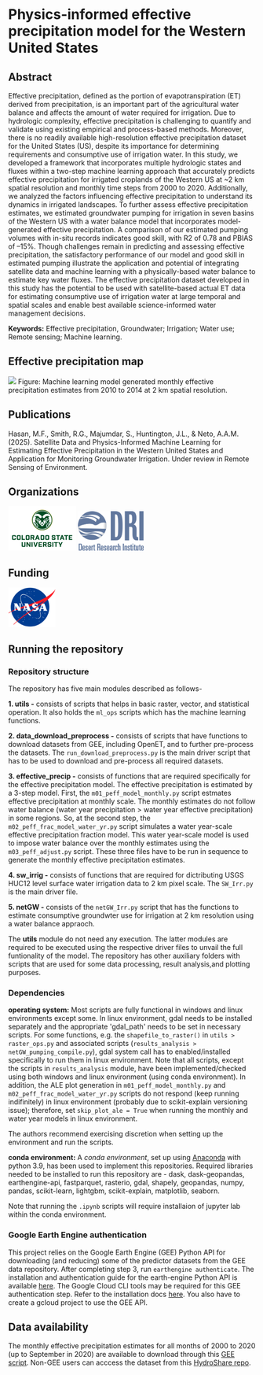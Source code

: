 # Physics-informed effective precipitation model for the Western United States

## Abstract
Effective precipitation, defined as the portion of evapotranspiration (ET) derived from precipitation, is an important part of the agricultural water balance and affects the amount of water required for irrigation. Due to hydrologic complexity, effective precipitation is challenging to quantify and validate using existing empirical and process-based methods. Moreover, there is no readily available high-resolution effective precipitation dataset for the United States (US), despite its importance for determining requirements and consumptive use of irrigation water. In this study, we developed a framework that incorporates multiple hydrologic states and fluxes within a two-step machine learning approach that accurately predicts effective precipitation for irrigated croplands of the Western US at ~2 km spatial resolution and monthly time steps from 2000 to 2020. Additionally, we analyzed the factors influencing effective precipitation to understand its dynamics in irrigated landscapes. To further assess effective precipitation estimates, we estimated groundwater pumping for irrigation in seven basins of the Western US with a water balance model that incorporates model-generated effective precipitation. A comparison of our estimated pumping volumes with in-situ records indicates good skill, with R2 of 0.78 and PBIAS of –15%. Though challenges remain in predicting and assessing effective precipitation, the satisfactory performance of our model and good skill in estimated pumping illustrate the application and potential of integrating satellite data and machine learning with a physically-based water balance to estimate key water fluxes. The effective precipitation dataset developed in this study has the potential to be used with satellite-based actual ET data for estimating consumptive use of irrigation water at large temporal and spatial scales and enable best available science-informed water management decisions.

__Keywords:__ Effective precipitation, Groundwater; Irrigation; Water use; Remote sensing; Machine learning.

## Effective precipitation map
<img src="https://raw.githubusercontent.com/mdfahimhasan/WesternUS_NetGW/master/Codes/results_analysis/Peff_animation/Peff_monthly_animation.gif" height="500"/>
Figure: Machine learning model generated monthly effective precipitation estimates from 2010 to 2014 at 2 km spatial resolution.

## Publications
Hasan, M.F., Smith, R.G., Majumdar, S., Huntington, J.L., & Neto, A.A.M. (2025). Satellite Data and Physics-Informed Machine Learning for Estimating Effective Precipitation in the Western United States and Application for Monitoring Groundwater Irrigation. Under review in Remote Sensing of Environment.

## Organizations
<img src="readme_figs/CSU-Signature-C-357-617.png" height="90"/> <img src="readme_figs/Official-DRI-Logo-for-Web.png" height="80"/>

## Funding
<img src="readme_figs/NASA-Logo-Large.png" height="80"/>

## Running the repository

### Repository structure
The repository has five main modules described as follows-

__1. utils -__ consists of scripts that helps in basic raster, vector, and statistical operation. It also holds the `ml_ops` scripts which has the machine learning functions.

__2. data_download_preprocess -__ consists of scripts that have functions to download datasets from GEE, including OpenET, and to further pre-process the datasets. The `run_download_preprocess.py` is the main driver script that has to be used to download and pre-process all required datasets.

__3. effective_precip -__ consists of functions that are required specifically for the effective precipitation model. The effective precipitation is estimated by a 3-step model. First, the `m01_peff_model_monthly.py` script estmates effective precipitation at monthly scale. The monthly estimates do not follow water balance (water year precipitation > water year effective precipitation) in some regions. So, at the second step,  the `m02_peff_frac_model_water_yr.py` script simulates a water year-scale effective precipitation fraction model. This water year-scale model is used to impose water balance over the monthly estimates using the `m03_peff_adjust.py` script. These three files have to be run in sequence to generate the monthly effective precipitation estimates.

__4. sw_irrig -__ consists of functions that are required for dictributing USGS HUC12 level surface water irrigation data to 2 km pixel scale. The `SW_Irr.py` is the main driver file.

__5. netGW -__ consists of the `netGW_Irr.py` script that has the functions to estimate consumptive groundwter use for irrigation at 2 km resolution using a water balance appraoch.  

The __utils__ module do not need any execution. The latter modules are required to be executed using the respective driver files to unvail the full funtionality of the model. The repository has other auxiliary folders with scripts that are used for some data processing, result analysis,and plotting purposes.

### Dependencies
__operating system:__ Most scripts are fully functional in windows and linux environments except some. In linux environment, gdal needs to be installed separately and the appropriate 'gdal_path' needs to be set in necessary scripts. For some functions, e.g. the `shapefile_to_raster()` in `utils > raster_ops.py` and associated scripts (`results_analysis > netGW_pumping_compile.py`), gdal system call has to enabled/installed specifically to run them in linux environment. Note that all scripts, except the scripts in `results_analysis` module, have been implemented/checked using both windows and linux environment (using conda environment). In addition, the ALE plot generation in `m01_peff_model_monthly.py` and `m02_peff_frac_model_water_yr.py` scripts do not respond (keep running indifinitely) in linux environment (probably due to scikit-explain versioning issue); therefore, set `skip_plot_ale = True` when running the monthly and water year models in linux environment.

The authors recommend exercising discretion when setting up the environment and run the scripts.

__conda environment:__ A _conda environment_, set up using [Anaconda](https://www.anaconda.com/products/individual) with python 3.9, has been used to implement this repositories. Required libraries needed to be installed to run this repository are - dask, dask-geopandas, earthengine-api, fastparquet, rasterio, gdal, shapely, geopandas, numpy, pandas, scikit-learn, lightgbm, scikit-explain, matplotlib, seaborn. 

Note that running the `.ipynb` scripts will require installaion of jupyter lab within the conda environment.

### Google Earth Engine authentication
This project relies on the Google Earth Engine (GEE) Python API for downloading (and reducing) some of the predictor datasets from the GEE
data repository. After completing step 3, run ```earthengine authenticate```. The installation and authentication guide 
for the earth-engine Python API is available [here](https://developers.google.com/earth-engine/guides/python_install). The Google Cloud CLI tools
may be required for this GEE authentication step. Refer to the installation docs [here](https://cloud.google.com/sdk/docs/install-sdk). You also have to create a gcloud project to use the GEE API. 

## Data availability
The monthly effective precipitation estimates for all months of 2000 to 2020 (up to September in 2020) are available to download through this [GEE script](https://code.earthengine.google.com/6352c6b7b5efb066e738de692df46a72). Non-GEE users can acccess the dataset from this [HydroShare repo](https://www.hydroshare.org/resource/c33ce80f5ae44fe6ab2e5dd3c128eb0b/).

